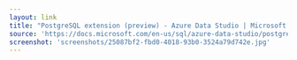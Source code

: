 ```yaml
---
layout: link
title: "PostgreSQL extension (preview) - Azure Data Studio | Microsoft Docs"
source: 'https://docs.microsoft.com/en-us/sql/azure-data-studio/postgres-extension?view=sql-server-ver15'
screenshot: 'screenshots/25087bf2-fbd0-4018-93b0-3524a79d742e.jpg'
---
```


